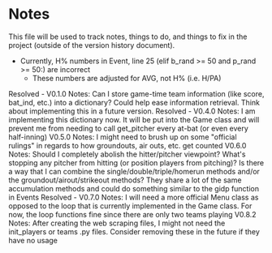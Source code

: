 # Notes

This file will be used to track notes, things to do, and things to fix in the project (outside of the version history document).

- Currently, H% numbers in Event, line 25 (elif b_rand >= 50 and p_rand >= 50:) are incorrect
    - These numbers are adjusted for AVG, not H% (i.e. H/PA)

Resolved - V0.1.0 Notes: Can I store game-time team information (like score, bat_ind, etc.) into a dictionary? Could help ease information retrieval. Think about implementing this in a future version.
Resolved - V0.4.0 Notes: I am implementing this dictionary now. It will be put into the Game class and will prevent me from needing to call get_pitcher every at-bat (or even every half-inning)
V0.5.0 Notes: I might need to brush up on some "official rulings" in regards to how groundouts, air outs, etc. get counted
V0.6.0 Notes: Should I completely abolish the hitter/pitcher viewpoint? What's stopping any pitcher from hitting (or position players from pitching)?
Is there a way that I can combine the single/double/triple/homerun methods and/or the groundout/airout/strikeout methods? They share a lot of the same accumulation methods and could do something similar to the gidp function in Events
Resolved - V0.7.0 Notes: I will need a more official Menu class as opposed to the loop that is currently implemented in the Game class. For now, the loop functions fine since there are only two teams playing
V0.8.2 Notes: After creating the web scraping files, I might not need the init_players or teams .py files. Consider removing these in the future if they have no usage